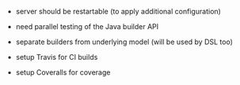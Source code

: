 
- server should be restartable (to apply additional configuration)
- need parallel testing of the Java builder API
- separate builders from underlying model (will be used by DSL too)

- setup Travis for CI builds
- setup Coveralls for coverage



